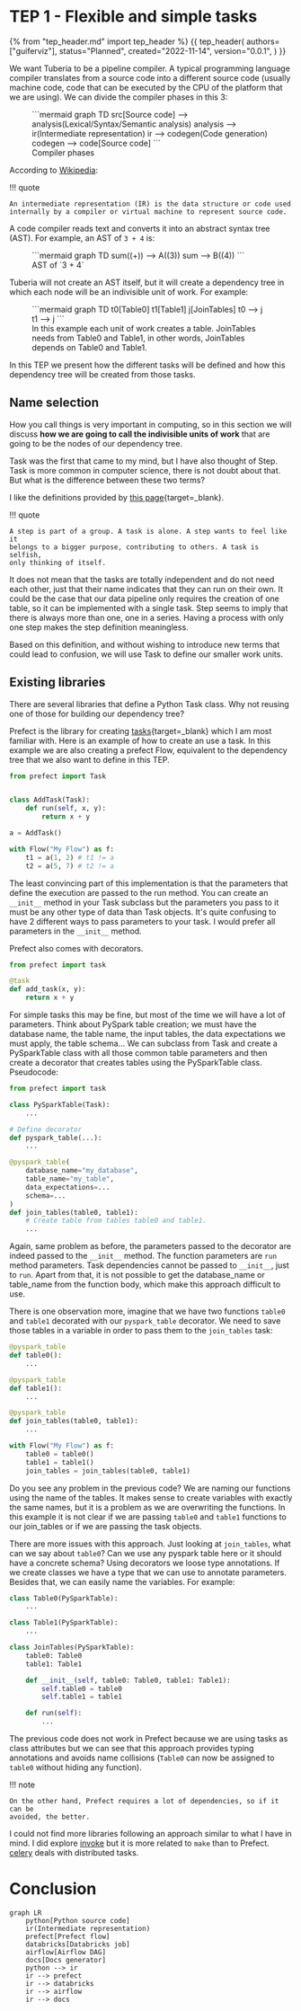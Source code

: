 # TEP 1 - Flexible and simple tasks

{% from "tep_header.md" import tep_header %}
{{
    tep_header(
        authors=["guiferviz"],
        status="Planned",
        created="2022-11-14",
        version="0.0.1",
    )
}}

We want Tuberia to be a pipeline compiler. A typical programming language
compiler translates from a source code into a different source code (usually
machine code, code that can be executed by the CPU of the platform that we are
using). We can divide the compiler phases in this 3:

<figure>
```mermaid
graph TD
    src[Source code] --> analysis(Lexical/Syntax/Semantic analysis)
    analysis --> ir(Intermediate representation)
    ir --> codegen(Code generation)
    codegen --> code[Source code]
```
<figcaption>Compiler phases</figcaption>
</figure>

According to [Wikipedia](https://en.wikipedia.org/wiki/Intermediate_representation):

!!! quote

    An intermediate representation (IR) is the data structure or code used
    internally by a compiler or virtual machine to represent source code.

A code compiler reads text and converts it into an abstract syntax tree (AST).
For example, an AST of `3 + 4` is:

<figure markdown>
```mermaid
graph TD
    sum((+)) --> A((3))
    sum --> B((4))
```
<figcaption markdown>AST of `3 + 4`</figcaption>
</figure>

Tuberia will not create an AST itself, but it will create a dependency tree in
which each node will be an indivisible unit of work. For example:

<figure markdown>
```mermaid
graph TD
    t0[Table0]
    t1[Table1]
    j[JoinTables]
    t0 --> j
    t1 --> j
```
<figcaption markdown>In this example each unit of work creates a table. JoinTables needs from Table0 and Table1, in other words, JoinTables depends on Table0 and Table1.</figcaption>
</figure>

In this TEP we present how the different tasks will be defined and how this
dependency tree will be created from those tasks.


## Name selection

How you call things is very important in computing, so in this section we will
discuss **how we are going to call the indivisible units of work** that are
going to be the nodes of our dependency tree.

Task was the first that came to my mind, but I have also thought of Step. Task
is more common in computer science, there is not doubt about that. But what is
the difference between these two terms?

I like the definitions provided by [this
page](https://www.pie.me/blog/task-versus-step){target=_blank}.

!!! quote

    A step is part of a group. A task is alone. A step wants to feel like it
    belongs to a bigger purpose, contributing to others. A task is selfish,
    only thinking of itself.

It does not mean that the tasks are totally independent and do not need each
other, just that their name indicates that they can run on their own. It could
be the case that our data pipeline only requires the creation of one table, so
it can be implemented with a single task. Step seems to imply that there is
always more than one, one in a series. Having a process with only one step
makes the step definition meaningless.

Based on this definition, and without wishing to introduce new terms that could
lead to confusion, we will use Task to define our smaller work units.


## Existing libraries

There are several libraries that define a Python Task class. Why not reusing
one of those for building our dependency tree?

Prefect is the library for creating
[tasks](https://docs-v1.prefect.io/api/latest/core/task.html#task){target=_blank}
which I am most familiar with. Here is an example of how to create an use a
task. In this example we are also creating a prefect Flow, equivalent to the
dependency tree that we also want to define in this TEP.

```python
from prefect import Task


class AddTask(Task):
    def run(self, x, y):
        return x + y

a = AddTask()

with Flow("My Flow") as f:
    t1 = a(1, 2) # t1 != a
    t2 = a(5, 7) # t2 != a
```

The least convincing part of this implementation is that the parameters that
define the execution are passed to the run method. You can create an `__init__`
method in your Task subclass but the parameters you pass to it must be any
other type of data than Task objects. It's quite confusing to have 2 different
ways to pass parameters to your task. I would prefer all parameters in the
`__init__` method.

Prefect also comes with decorators.

```python
from prefect import task

@task
def add_task(x, y):
    return x + y
```

For simple tasks this may be fine, but most of the time we will have a lot of
parameters. Think about PySpark table creation; we must have the database name,
the table name, the input tables, the data expectations we must apply, the
table schema... We can subclass from Task and create a PySparkTable class with
all those common table parameters and then create a decorator that creates tables
using the PySparkTable class. Pseudocode:

```python
from prefect import task

class PySparkTable(Task):
    ...

# Define decorator
def pyspark_table(...):
    ...

@pyspark_table(
    database_name="my_database",
    table_name="my_table",
    data_expectations=...
    schema=...
)
def join_tables(table0, table1):
    # Create table from tables table0 and table1.
    ...
```

Again, same problem as before, the parameters passed to the decorator are
indeed passed to the `__init__` method. The function parameters are `run`
method parameters. Task dependencies cannot be passed to `__init__`, just to
`run`. Apart from that, it is not possible to get the database_name or
table_name from the function body, which make this approach difficult to use.

There is one observation more, imagine that we have two functions `table0` and
`table1` decorated with our `pyspark_table` decorator. We need to save those
tables in a variable in order to pass them to the `join_tables` task:

```python
@pyspark_table
def table0():
    ...

@pyspark_table
def table1():
    ...

@pyspark_table
def join_tables(table0, table1):
    ...

with Flow("My Flow") as f:
    table0 = table0()
    table1 = table1()
    join_tables = join_tables(table0, table1)
```

Do you see any problem in the previous code? We are naming our functions using
the name of the tables. It makes sense to create variables with exactly the
same names, but it is a problem as we are overwriting the functions. In this
example it is not clear if we are passing `table0` and `table1` functions to
our join_tables or if we are passing the task objects.

There are more issues with this approach. Just looking at `join_tables`, what
can we say about `table0`? Can we use any pyspark table here or it should have
a concrete schema? Using decorators we loose type annotations. If we create
classes we have a type that we can use to annotate parameters. Besides that, we
can easily name the variables. For example:

```python
class Table0(PySparkTable):
    ...

class Table1(PySparkTable):
    ...

class JoinTables(PySparkTable):
    table0: Table0
    table1: Table1

    def __init__(self, table0: Table0, table1: Table1):
        self.table0 = table0
        self.table1 = table1

    def run(self):
        ...
```

The previous code does not work in Prefect because we are using tasks as class
attributes but we can see that this approach provides typing annotations and
avoids name collisions (`Table0` can now be assigned to `table0` without
hiding any function).

!!! note

    On the other hand, Prefect requires a lot of dependencies, so if it can be
    avoided, the better.

I could not find more libraries following an approach similar to what I have in
mind. I did explore [invoke](https://github.com/pyinvoke/invoke) but it is more
related to `make` than to Prefect. [celery](https://github.com/celery/celery)
deals with distributed tasks.


# Conclusion

```mermaid
graph LR
    python[Python source code]
    ir(Intermediate representation)
    prefect[Prefect flow]
    databricks[Databricks job]
    airflow[Airflow DAG]
    docs[Docs generator]
    python --> ir
    ir --> prefect
    ir --> databricks
    ir --> airflow
    ir --> docs
```
